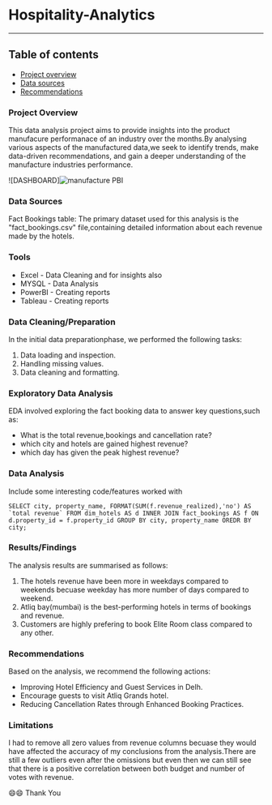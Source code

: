 # Hospitality-Analytics
------

## Table of contents

- [Project overview](#project-overview)
- [Data sources](#Data-sources)
- [Recommendations](#recommendations)

### Project Overview

This data analysis project aims to provide insights into the product manufacure performanace of an industry over the months.By analysing various aspects of the manufactured
data,we seek to identify trends, make data-driven recommendations, and gain a deeper understanding of the manufacture industries performance.

![DASHBOARD]![manufacture PBI](https://github.com/user-attachments/assets/38077f37-b3d1-4eb9-82e1-33677b07db88)


### Data Sources

Fact Bookings table: The primary dataset used for this analysis is the "fact_bookings.csv" file,containing detailed information about each revenue made by the hotels.

### Tools

- Excel - Data Cleaning and for insights also
- MYSQL - Data Analysis
- PowerBI - Creating reports
- Tableau - Creating reports


### Data Cleaning/Preparation
 
 In the initial data preparationphase, we performed the following tasks:
 1. Data loading and inspection.
 2. Handling missing values.
 3. Data cleaning and formatting. 

### Exploratory Data Analysis

EDA involved exploring the fact booking data to answer key questions,such as:

 - What is the total revenue,bookings and cancellation rate?
 - which city and hotels are gained highest revenue?
 - which day has given the peak highest revenue?

### Data Analysis

Include some interesting code/features worked with

```SELECT city, property_name, FORMAT(SUM(f.revenue_realized),'no') AS `total revenue`
FROM dim_hotels AS d INNER JOIN fact_bookings AS f
ON d.property_id = f.property_id
GROUP BY city, property_name
OREDR BY city;```


### Results/Findings

The analysis results are summarised as follows:
1. The hotels revenue have been more in weekdays compared to weekends becuase weekday has more number of days compared to weekend.
2. Atliq bay(mumbai) is the best-performing hotels in terms of bookings and revenue.
3. Customers are highly prefering to book Elite Room class compared to any other.

### Recommendations

Based on the analysis, we recommend the following actions:
- Improving Hotel Efficiency and Guest Services in Delh.
- Encourage guests to visit Atliq Grands hotel.
- Reducing Cancellation Rates through Enhanced Booking Practices.

 ### Limitations

  I had to remove all zero values from revenue columns becuase they would have affected the accuracy of my conclusions from the analysis.There are still a few outliers even after the omissions but even then we 
  can 
  still see that there is a positive correlation between both budget and number of votes with revenue.
  
  😄😄 Thank You 
